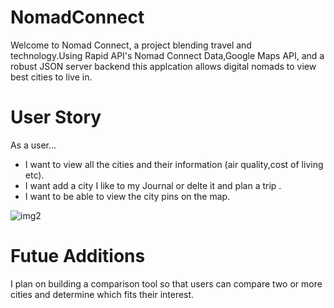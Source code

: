 # NomadConnect

Welcome to Nomad Connect, a project blending travel and technology.Using Rapid API's Nomad Connect Data,Google Maps API, and a robust JSON server backend this applcation allows digital nomads to view best cities to live in.

# User Story

As a user...

- I want to view all the cities and their information (air quality,cost of living etc).
- I want add a city I like to my Journal or delte it and plan a trip .
- I want to be able to view the city pins on the map.

![img2](src/mediaa/media.png)

# Futue Additions

I plan on building a comparison tool so that users can compare two or more cities and determine which fits their interest.
